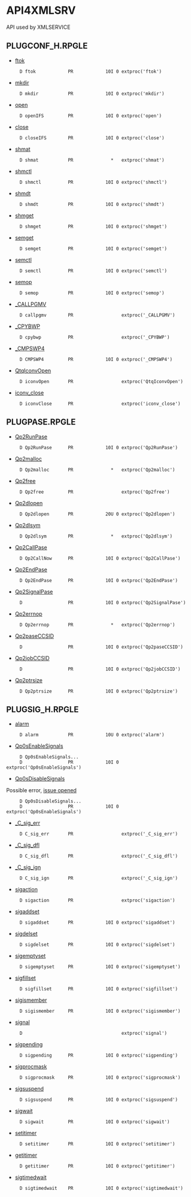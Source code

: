 # API4XMLSRV
API used by XMLSERVICE

## PLUGCONF\_H.RPGLE     

* [ftok](https://www.ibm.com/docs/en/i/7.4?topic=ssw_ibm_i_74/apis/p0zftok.htm)

```
     D ftok            PR            10I 0 extproc('ftok')
```

* [mkdir](https://www.ibm.com/docs/en/i/7.4?topic=ssw_ibm_i_74/apis/mkdir.htm)

```
     D mkdir           PR            10I 0 extproc('mkdir')
```

* [open](https://www.ibm.com/docs/en/i/7.4?topic=ssw_ibm_i_74/apis/open.htm)

```
     D openIFS         PR            10I 0 extproc('open')
```

* [close](https://www.ibm.com/docs/en/i/7.4?topic=ssw_ibm_i_74/apis/close.htm)

```
     D closeIFS        PR            10I 0 extproc('close')
```

* [shmat](https://www.ibm.com/docs/en/i/7.4?topic=ssw_ibm_i_74/apis/ipcshmat.htm)

```
     D shmat           PR              *   extproc('shmat')
```

* [shmctl](https://www.ibm.com/docs/it/i/7.4?topic=ssw_ibm_i_74/apis/ipcshmct.htm)

```
     D shmctl          PR            10I 0 extproc('shmctl')
```

* [shmdt](https://www.ibm.com/docs/it/i/7.4?topic=ssw_ibm_i_74/apis/ipcshmdt.htm)

```
     D shmdt           PR            10I 0 extproc('shmdt')
```

* [shmget](https://www.ibm.com/docs/it/i/7.4?topic=ssw_ibm_i_74/apis/ipcshmgt.htm)

```
     D shmget          PR            10I 0 extproc('shmget')
```

* [semget](https://www.ibm.com/docs/en/i/7.4?topic=ssw_ibm_i_74/apis/ipcsemgt.htm)

```
     D semget          PR            10I 0 extproc('semget')
```

* [semctl](https://www.ibm.com/docs/en/i/7.4?topic=ssw_ibm_i_74/apis/ipcsemct.htm)

```
     D semctl          PR            10I 0 extproc('semctl')
```

* [semop](https://www.ibm.com/docs/en/i/7.4?topic=ssw_ibm_i_74/apis/ipcsemop.htm)

```
     D semop           PR            10I 0 extproc('semop')
```

* [_CALLPGMV](https://www.ibm.com/docs/en/i/7.4?topic=instructions-call-program-variable-length-argument-list-callpgmv)

```
     D callpgmv        PR                  extproc('_CALLPGMV')
```

* [_CPYBWP](https://www.ibm.com/docs/en/i/7.4?topic=instructions-copy-bytes-pointers-cpybwp)

```
     D cpybwp          PR                  extproc('_CPYBWP')
```

* [_CMPSWP4](https://www.ibm.com/docs/en/i/7.4?topic=instructions-compare-swap-cmpsw)


```
     D CMPSWP4         PR            10I 0 extproc('_CMPSWP4')
```

* [QtqIconvOpen](https://www.ibm.com/docs/en/i/7.4?topic=ssw_ibm_i_74/apis/QTQICONV.htm)

```
     D iconvOpen       PR                  extproc('QtqIconvOpen')
```

* [iconv_close](https://www.ibm.com/docs/en/i/7.4?topic=ssw_ibm_i_74/apis/iconvcls.htm)

```
     D iconvClose      PR                  extproc('iconv_close')
```

## PLUGPASE.RPGLE     


* [Qp2RunPase](https://www.ibm.com/docs/en/i/7.4?topic=ssw_ibm_i_74/apis/qp2runpase.htm)       

```
     D Qp2RunPase      PR            10I 0 extproc('Qp2RunPase')
```

* [Qp2malloc](https://www.ibm.com/docs/en/i/7.4?topic=ssw_ibm_i_74/apis/qp2malloc.htm)    

```
     D Qp2malloc       PR              *   extproc('Qp2malloc')
```

* [Qp2free](https://www.ibm.com/docs/en/i/7.4?topic=ssw_ibm_i_74/apis/qp2free.htm)       

```
     D Qp2free         PR                  extproc('Qp2free')
```

* [Qp2dlopen](https://www.ibm.com/docs/en/i/7.4?topic=ssw_ibm_i_74/apis/qp2dlopen.htm) 

```
     D Qp2dlopen       PR            20U 0 extproc('Qp2dlopen')
```

* [Qp2dlsym](https://www.ibm.com/docs/en/i/7.4?topic=ssw_ibm_i_74/apis/qp2dlsym.htm)

```
     D Qp2dlsym        PR              *   extproc('Qp2dlsym')
```

* [Qp2CallPase](https://www.ibm.com/docs/en/i/7.4?topic=ssw_ibm_i_74/apis/qp2callpase.htm)

```
     D Qp2CallNow      PR            10I 0 extproc('Qp2CallPase')
```

* [Qp2EndPase](https://www.ibm.com/docs/en/i/7.4?topic=ssw_ibm_i_74/apis/qp2endpase.htm)    

```
     D Qp2EndPase      PR            10I 0 extproc('Qp2EndPase')
```

* [Qp2SignalPase](https://www.ibm.com/docs/en/i/7.4?topic=ssw_ibm_i_74/apis/qp2signalpase.htm)  

```
     D                 PR            10I 0 extproc('Qp2SignalPase')
```

* [Qp2errnop](https://www.ibm.com/docs/en/i/7.4?topic=ssw_ibm_i_74/apis/qp2errnop.htm) 

```
     D Qp2errnop       PR              *   extproc('Qp2errnop')
```

* [Qp2paseCCSID](https://www.ibm.com/docs/en/i/7.4?topic=ssw_ibm_i_74/apis/qp2paseccsid.htm)   

```
     D                 PR            10I 0 extproc('Qp2paseCCSID')
```

* [Qp2jobCCSID](https://www.ibm.com/docs/en/i/7.4?topic=ssw_ibm_i_74/apis/qp2jobccsid.htm)      

```
     D                 PR            10I 0 extproc('Qp2jobCCSID')
```

* [Qp2ptrsize](https://www.ibm.com/docs/en/i/7.4?topic=ssw_ibm_i_74/apis/qp2ptrsize.htm)         

```
     D Qp2ptrsize      PR            10I 0 extproc('Qp2ptrsize')
```



## PLUGSIG_H.RPGLE


* [alarm](https://www.ibm.com/docs/en/i/7.4?topic=ssw_ibm_i_74/apis/.htm)

```
     D alarm           PR            10U 0 extproc('alarm')
```

* [Qp0sEnableSignals](https://www.ibm.com/docs/en/i/7.4?topic=ssw_ibm_i_74/apis/sigesig.htm)

```
     D Qp0sEnableSignals...
     D                 PR            10I 0 extproc('Qp0sEnableSignals')
```

* [Qp0sDisableSignals](https://www.ibm.com/docs/en/i/7.4?topic=ssw_ibm_i_74/apis/sigdsig.htm)

Possible error, [issue opened](https://github.com/IBM/xmlservice/issues/60)

```
     D Qp0sDisableSignals...
     D                 PR            10I 0 extproc('Qp0sEnableSignals')
```

* [_C_sig_err](https://www.ibm.com/docs/en/i/7.4?topic=ssw_ibm_i_74/apis/.htm)

```
     D C_sig_err       PR                  extproc('_C_sig_err')
```

* [_C_sig_dfl](https://www.ibm.com/docs/en/i/7.4?topic=ssw_ibm_i_74/apis/.htm)

```
     D C_sig_dfl       PR                  extproc('_C_sig_dfl')
```

* [_C_sig_ign](https://www.ibm.com/docs/en/i/7.4?topic=ssw_ibm_i_74/apis/.htm)

```
     D C_sig_ign       PR                  extproc('_C_sig_ign')
```

* [sigaction](https://www.ibm.com/docs/en/i/7.4?topic=ssw_ibm_i_74/apis/.htm)

```
     D sigaction       PR                  extproc('sigaction')
```

* [sigaddset](https://www.ibm.com/docs/en/i/7.4?topic=ssw_ibm_i_74/apis/.htm)

```
     D sigaddset       PR            10I 0 extproc('sigaddset')
```

* [sigdelset](https://www.ibm.com/docs/en/i/7.4?topic=ssw_ibm_i_74/apis/.htm)

```
     D sigdelset       PR            10I 0 extproc('sigdelset')
```

* [sigemptyset](https://www.ibm.com/docs/en/i/7.4?topic=ssw_ibm_i_74/apis/.htm)

```
     D sigemptyset     PR            10I 0 extproc('sigemptyset')
```

* [sigfillset](https://www.ibm.com/docs/en/i/7.4?topic=ssw_ibm_i_74/apis/.htm)

```
     D sigfillset      PR            10I 0 extproc('sigfillset')
```

* [sigismember](https://www.ibm.com/docs/en/i/7.4?topic=ssw_ibm_i_74/apis/.htm)

```
     D sigismember     PR            10I 0 extproc('sigismember')
```

* [signal](https://www.ibm.com/docs/en/i/7.4?topic=ssw_ibm_i_74/apis/.htm)

```
     D                                     extproc('signal')
```

* [sigpending](https://www.ibm.com/docs/en/i/7.4?topic=ssw_ibm_i_74/apis/.htm)

```
     D sigpending      PR            10I 0 extproc('sigpending')
```

* [sigprocmask](https://www.ibm.com/docs/en/i/7.4?topic=ssw_ibm_i_74/apis/.htm)

```
     D sigprocmask     PR            10I 0 extproc('sigprocmask')
```

* [sigsuspend](https://www.ibm.com/docs/en/i/7.4?topic=ssw_ibm_i_74/apis/.htm)

```
     D sigsuspend      PR            10I 0 extproc('sigsuspend')
```

* [sigwait](https://www.ibm.com/docs/en/i/7.4?topic=ssw_ibm_i_74/apis/.htm)

```
     D sigwait         PR            10I 0 extproc('sigwait')
```

* [setitimer](https://www.ibm.com/docs/en/i/7.4?topic=ssw_ibm_i_74/apis/setitime.htm)

```
     D setitimer       PR            10I 0 extproc('setitimer')
```

* [getitimer](https://www.ibm.com/docs/en/i/7.4?topic=ssw_ibm_i_74/apis/getitime.htm)

```
     D getitimer       PR            10I 0 extproc('getitimer')
```

* [sigtimedwait](https://www.ibm.com/docs/en/i/7.4?topic=ssw_ibm_i_74/apis/sigtwait.htm)

```
     D sigtimedwait    PR            10I 0 extproc('sigtimedwait')
```
